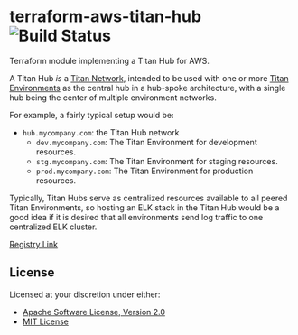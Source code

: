 # terraform-aws-titan-hub ![Build Status][build.svg]

Terraform module implementing a Titan Hub for AWS.

A Titan Hub _is_ a [Titan Network][titan-network], intended to be used with one or more 
[Titan Environments][titan-environment] as the central hub in a hub-spoke architecture, with a single hub being the 
center of multiple environment networks. 

For example, a fairly typical setup would be:

 - `hub.mycompany.com`: the Titan Hub network
   - `dev.mycompany.com`: The Titan Environment for development resources.
   - `stg.mycompany.com`: The Titan Environment for staging resources.
   - `prod.mycompany.com`: The Titan Environment for production resources.

Typically, Titan Hubs serve as centralized resources available to all peered Titan Environments, so hosting an ELK stack
in the Titan Hub would be a good idea if it is desired that all environments send log traffic to one centralized ELK
cluster.

[Registry Link][registry]

## License

Licensed at your discretion under either:

 - [Apache Software License, Version 2.0](./LICENSE-APACHE)
 - [MIT License](./LICENSE-MIT)

 [build.svg]: https://github.com/naftulikay/terraform-aws-titan-hub/actions/workflows/ci.yml/badge.svg
 [titan-environment]: https://github.com/naftulikay/terraform-aws-titan-environment
 [titan-layer]: https://github.com/naftulikay/terraform-aws-titan-layer 
 [titan-hub]: https://github.com/naftulikay/terraform-aws-titan-hub
 [titan-network]: https://github.com/naftulikay/terraform-aws-titan-network
 [registry]: https://registry.terraform.io/modules/naftulikay/titan-hub/aws/latest
